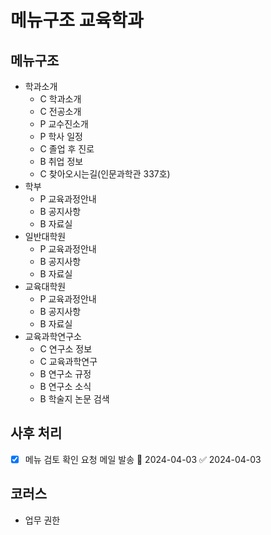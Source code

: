 # 메뉴구조 교육학과

## 메뉴구조

- 학과소개
  - C 학과소개
  - C 전공소개
  - P 교수진소개
  - P 학사 일정
  - C 졸업 후 진로
  - B 취업 정보
  - C 찾아오시는길(인문과학관 337호)
- 학부
  - P 교육과정안내
  - B 공지사항
  - B 자료실
- 일반대학원
  - P 교육과정안내
  - B 공지사항
  - B 자료실
- 교육대학원
  - P 교육과정안내
  - B 공지사항
  - B 자료실
- 교육과학연구소
  - C 연구소 정보
  - C 교육과학연구
  - B 연구소 규정
  - B 연구소 소식
  - B 학술지 논문 검색

## 사후 처리

- [x] 메뉴 검토 확인 요청 메일 발송 📅 2024-04-03 ✅ 2024-04-03

## 코러스

- 업무 권한
